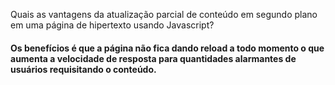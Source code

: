 Quais as vantagens da atualização parcial de conteúdo em segundo plano em uma página de hipertexto usando Javascript?

#### Os benefícios é que a página não fica dando reload a todo momento o que aumenta a velocidade de resposta para quantidades alarmantes de usuários requisitando o conteúdo.